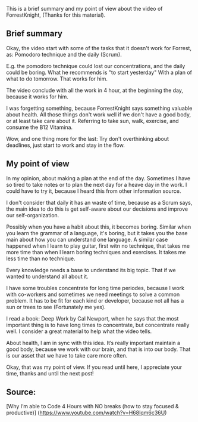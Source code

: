 This is a brief summary and my point of view about the video of
ForrestKnight, (Thanks for this material). 

## Brief summary

Okay, the video start with some of the tasks that it doesn't 
work for Forrest, as: Pomodoro technique and the daily (Scrum).

E.g. the pomodoro technique could lost our concentrations, and the
daily could be boring. What he recommends is "to start yesterday" 
With a plan of what to do tomorrow. That works for him. 

The video conclude with all the work in 4 hour, at the beginning the 
day, because it works for him. 

I was forgetting something, because ForrestKnight says something
valuable about health. All those things don't work well if we 
don't have a good body, or at least take care about it. Referring 
to take sun, walk, exercise, and consume the B12 Vitamina. 

Wow, and one thing more for the last: Try don't overthinking about
deadlines, just start to work and stay in the flow. 

## My point of view

In my opinion, about making a plan at the end of the day. Sometimes I have
so tired to take notes or to plan the next day for a heave day in
the work. I could have to try it, because I heard this from other information 
source. 

I don't consider that daily it has an waste of time, because
as a Scrum says, the main idea to do this is get self-aware about
our decisions and improve our self-organization. 

Possibly when you have a habit about this, it becomes boring. Similar
when you learn the grammar of a language, it's boring, but it takes
you the base main about how you can understand one language. A
similar case happened when I learn to play guitar, first witn no technique, that
takes me more time than when I learn boring techniques and exercises.
It takes me less time than no technique. 

Every knowledge needs a base to understand its big topic. That if
we wanted to understand all about it. 

I have some troubles concentrate for long time 
periodes, because I work with co-workers and sometimes we need
meetings to solve a common problem. It has to be fit for each kind
or developer, because not all has a sun or trees to see (Fortunately
me yes).

I read a book: Deep Work by Cal Newport, when
he says that the most important thing is to have long times to 
concentrate, but concentrate really well. I consider a great material
to help what the video tells. 

About health, I am in sync with this idea. It’s really important
maintain a good body, because we work with our brain, and that is
into our body. That is our asset that we have to take care more
often.

Okay, that was my point of view. If you read until here, I appreciate your 
time, thanks and until the next post!

## Source: 

[Why I’m able to Code 4 Hours with NO breaks (how to stay focused & productive)] (https://www.youtube.com/watch?v=H68Iqm6c36U)

